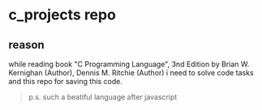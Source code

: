 # c_projects repo
## reason
while reading book "C Programming Language", 3nd Edition
by Brian W. Kernighan (Author), Dennis M. Ritchie (Author) 
i need to solve code tasks and this repo for saving this code.
> p.s. such a beatiful language after javascript
